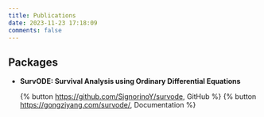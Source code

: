 ```yaml
---
title: Publications
date: 2023-11-23 17:18:09
comments: false
---
```



## Packages

- **SurvODE: Survival Analysis using Ordinary Differential Equations**

    {% button https://github.com/SignorinoY/survode, GitHub %}
    {% button https://gongziyang.com/survode/, Documentation %}
